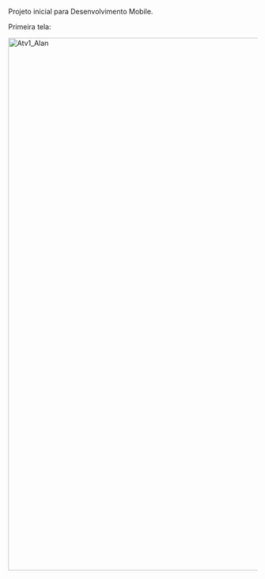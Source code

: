 Projeto inicial para Desenvolvimento Mobile.

Primeira tela:

<img width="1916" height="1076" alt="Atv1_Alan" src="https://github.com/user-attachments/assets/be720f49-30a7-46ca-ac1f-41a6d121d4c8" />
